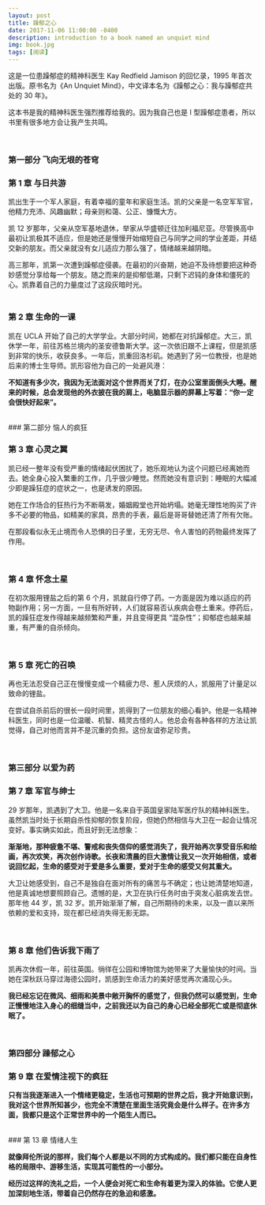 ```yaml
---
layout: post
title: 躁郁之心
date: 2017-11-06 11:00:00 -0400
description: introduction to a book named an unquiet mind
img: book.jpg
tags: [阅读]
---
```


这是一位患躁郁症的精神科医生 Kay Redfield Jamison 的回忆录，1995 年首次出版。原书名为《An Unquiet Mind》，中文译本名为《躁郁之心：我与躁郁症共处的 30 年》。

这本书是我的精神科医生强烈推荐给我的。因为我自己也是 I 型躁郁症患者，所以书里有很多地方会让我产生共鸣。

<br>

### <span class="book-title">第一部分 飞向无垠的苍穹</span>

### <span class="book-subtitle">第 1 章 与日共游</span>

凯出生于一个军人家庭，有着幸福的童年和家庭生活。凯的父亲是一名空军军官，他精力充沛、风趣幽默；母亲则和蔼、公正、慷慨大方。

凯 12 岁那年，父亲从空军基地退休，举家从华盛顿迁往加利福尼亚。尽管换高中最初让凯极其不适应，但是她还是慢慢开始缩短自己与同学之间的学业差距，并结交新的朋友。而父亲就没有女儿适应力那么强了，情绪越来越阴暗。

高三那年，凯第一次遭到躁郁症侵袭。在最初的兴奋期，她迫不及待想要把这种奇妙感觉分享给每一个朋友。随之而来的是抑郁低潮，只剩下迟钝的身体和僵死的心。凯靠着自己的力量度过了这段灰暗时光。

### <br><span class="book-subtitle">第 2 章	生命的一课</span>

凯在 UCLA 开始了自己的大学学业。大部分时间，她都在对抗躁郁症。大三，凯休学一年，前往苏格兰境内的圣安德鲁斯大学。这一次依旧跟不上课程，但是凯感到非常的快乐，收获良多。一年后，凯重回洛杉矶。她遇到了另一位教授，也是她后来的博士生导师。凯形容他为自己的一处避风港：

**不知道有多少次，我因为无法面对这个世界而关了灯，在办公室里面倒头大睡。醒来的时候，总会发现他的外衣披在我的肩上，电脑显示器的屏幕上写着：“你一定会很快好起来”。**


<br>
### <span class="book-title">第二部分 恼人的疯狂</span>



### <span class="book-subtitle">第 3 章 心灵之翼</span>

凯已经一整年没有受严重的情绪起伏困扰了，她乐观地认为这个问题已经离她而去。她全身心投入繁重的工作，几乎很少睡觉。然而她没有意识到：睡眠的大幅减少即是躁狂症的症状之一，也是诱发的原因。

她在工作场合的狂热行为不断萌发，婚姻殿堂也开始坍塌。她毫无理性地购买了许多不必要的物品，如精美的家具，昂贵的手表，最后是哥哥替她还清了所有欠账。

在那段看似永无止境而令人恐惧的日子里，无穷无尽、令人害怕的药物最终发挥了作用。

<br>

### <span class="book-subtitle">第 4 章 怀念土星</span>

在初次服用锂盐之后的第 6 个月，凯就自行停了药。一方面是因为难以适应的药物副作用；另一方面，一旦有所好转，人们就容易否认疾病会卷土重来。停药后，凯的躁狂症发作得越来越频繁和严重，并且变得更具 “混杂性”；抑郁症也越来越重，有严重的自杀倾向。

<br>

### <span class="book-subtitle">第 5 章 死亡的召唤</span>

再也无法忍受自己正在慢慢变成一个精疲力尽、惹人厌烦的人，凯服用了计量足以致命的锂盐。

在尝试自杀前后的很长一段时间里，凯得到了一位朋友的细心看护。他是一名精神科医生，同时也是一位温暖、机智、精灵古怪的人。他总会有各种各样的方法让凯觉得，自己对他而言并不是沉重的负担。这份友谊弥足珍贵。


<br>

### <span class="book-title">第三部分 以爱为药</span>

### <span class="book-subtitle">第 7 章 军官与绅士</span>

29 岁那年，凯遇到了大卫。他是一名来自于英国皇家陆军医疗队的精神科医生。虽然凯当时处于长期自杀性抑郁的恢复阶段，但她仍然相信与大卫在一起会让情况变好。事实确实如此，而且好到无法想象：

**渐渐地，那种疲惫不堪、警戒和丧失信仰的感觉消失了，我开始再次享受音乐和绘画，再次欢笑，再次创作诗歌。长夜和清晨的巨大激情让我又一次开始相信，或者说回忆起，生命的感受对于爱是多么重要，爱对于生命的感受又何其重大。**

大卫让她感受到，自己不是独自在面对所有的痛苦与不确定；也让她清楚地知道，他是真诚地想要照顾自己。遗憾的是，大卫在执行任务时由于突发心脏病发去世。那年他 44 岁，凯 32 岁。凯开始渐渐了解，自己所期待的未来，以及一直以来所依赖的爱和支持，现在都已经消失得无影无踪。

<br>

### <span class="book-subtitle">第 8 章 他们告诉我下雨了</span>



凯再次休假一年，前往英国。徜徉在公园和博物馆为她带来了大量愉快的时间。当她在深秋跃马穿过海德公园时，凯感到生命活力的美好感觉再次涌现心头。

**我已经忘记在微风、细雨和美景中敞开胸怀的感觉了，但我仍然可以感觉到，生命正慢慢地注入身心的细缝当中，之前我还以为自己的身心已经全部死亡或是彻底休眠了。**


<br>

### <span class="book-title">第四部分 躁郁之心</span>

### <span class="book-subtitle">第 9 章 在爱情注视下的疯狂</span>


**只有当我逐渐进入一个情绪更稳定，生活也可预期的世界之后，我才开始意识到，我对这个世界所知甚少，也完全不清楚在里面生活究竟会是什么样子。在许多方面，我都只是这个正常世界中的一个陌生人而已。**

<br>
### <span class="book-subtitle">第 13 章 情绪人生</span>

**就像拜伦所说的那样，我们每个人都是以不同的方式构成的。我们都只能在自身性格的局限中、游移生活，实现其可能性的一小部分。**

**经历过这样的洗礼之后，一个人便会对死亡和生命有着更为深入的体验。它使人更加深刻地生活，带着自己仍然存在的急迫和感激。**


